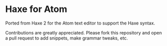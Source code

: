 # Haxe for Atom

Ported from Haxe 2 for the Atom text editor to support the Haxe syntax.

Contributions are greatly appreciated. Please fork this repository and open a
pull request to add snippets, make grammar tweaks, etc.
